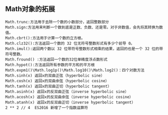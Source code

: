 ## Math对象的拓展
    Math.trunc:方法用于去除一个数的小数部分，返回整数部分
    Math.sign:方法用来判断一个数到底是正数、负数、还是零。对于非数值，会先将其转换为数值。
    Math.cbrt():方法用于计算一个数的立方根。
    Math.clz32():方法返回一个数的 32 位无符号整数形式有多少个前导 0。
    Math.imul():返回两个数以 32 位带符号整数形式相乘的结果，返回的也是一个 32 位的带符号整数。
    Math.fround() :方法返回一个数的32位单精度浮点数形式
    Math.hypot():方法返回所有参数的平方和的平方根
    Math.expm1()\Math.log1p()\Math.log10()\Math.log2()：四个对数方法
    Math.sinh(x) 返回x的双曲正弦（hyperbolic sine）
    Math.cosh(x) 返回x的双曲余弦（hyperbolic cosine）
    Math.tanh(x) 返回x的双曲正切（hyperbolic tangent）
    Math.asinh(x) 返回x的反双曲正弦（inverse hyperbolic sine）
    Math.acosh(x) 返回x的反双曲余弦（inverse hyperbolic cosine）
    Math.atanh(x) 返回x的反双曲正切（inverse hyperbolic tangent）
    2 ** 2 // 4  ES2016 新增了一个指数运算符